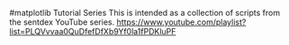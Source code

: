 #matplotlib Tutorial Series
This is intended as a collection of scripts from the sentdex YouTube series.
https://www.youtube.com/playlist?list=PLQVvvaa0QuDfefDfXb9Yf0la1fPDKluPF

